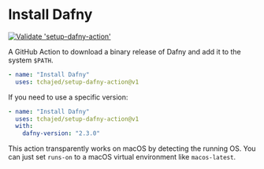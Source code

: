 # Install Dafny

[![Validate 'setup-dafny-action'](https://github.com/tchajed/setup-dafny-action/actions/workflows/main.yml/badge.svg)](https://github.com/tchajed/setup-dafny-action/actions/workflows/main.yml)

A GitHub Action to download a binary release of Dafny and add it to the system
`$PATH`.

```yml
- name: "Install Dafny"
  uses: tchajed/setup-dafny-action@v1
```

If you need to use a specific version:

```yml
- name: "Install Dafny"
  uses: tchajed/setup-dafny-action@v1
  with:
    dafny-version: "2.3.0"
```

This action transparently works on macOS by detecting the running OS. You can
just set `runs-on` to a macOS virtual environment like `macos-latest`.
